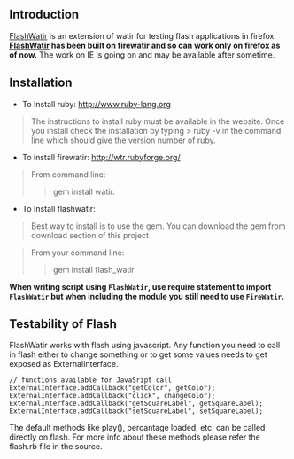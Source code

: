 ## Introduction ##

[FlashWatir](http://code.google.com/p/flash-watir/) is an extension of watir for testing flash applications in firefox. **[FlashWatir](http://code.google.com/p/flash-watir/) has been built on firewatir and so can work only on firefox as of now.** The work on IE is going on and may be available after sometime.

## Installation ##

  * To Install ruby: http://www.ruby-lang.org

> The instructions to install ruby must be available in the website. Once you install check the installation by typing > ruby -v in the command line which should give the version number of ruby.

  * To install firewatir: http://wtr.rubyforge.org/

> From command line:
> > gem install watir.

  * To Install flashwatir:

> Best way to install is to use the gem. You can download the gem from download section of this project

> From your command line:
> > gem install flash\_watir

**When writing script using `FlashWatir`, use require statement to import `FlashWatir` but when including the module you still need to use `FireWatir`.**

## Testability of Flash ##

FlashWatir works with flash using javascript. Any function you need to call in flash either to change something or to get some values needs to get exposed as ExternalInterface.

```
// functions available for JavaSript call
ExternalInterface.addCallback("getColor", getColor);
ExternalInterface.addCallback("click", changeColor);
ExternalInterface.addCallback("getSquareLabel", getSquareLabel);
ExternalInterface.addCallback("setSquareLabel", setSquareLabel);
```

The default methods like play(), percantage loaded, etc. can be called directly on flash. For more info about these methods please refer the flash.rb file in the source.